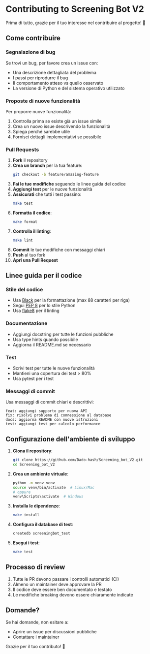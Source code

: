 # Contributing to Screening Bot V2

Prima di tutto, grazie per il tuo interesse nel contribuire al progetto! 🎉

## Come contribuire

### Segnalazione di bug

Se trovi un bug, per favore crea un issue con:
- Una descrizione dettagliata del problema
- I passi per riprodurre il bug
- Il comportamento atteso vs quello osservato
- La versione di Python e del sistema operativo utilizzato

### Proposte di nuove funzionalità

Per proporre nuove funzionalità:
1. Controlla prima se esiste già un issue simile
2. Crea un nuovo issue descrivendo la funzionalità
3. Spiega perché sarebbe utile
4. Fornisci dettagli implementativi se possibile

### Pull Requests

1. **Fork** il repository
2. **Crea un branch** per la tua feature:
   ```bash
   git checkout -b feature/amazing-feature
   ```
3. **Fai le tue modifiche** seguendo le linee guida del codice
4. **Aggiungi test** per le nuove funzionalità
5. **Assicurati** che tutti i test passino:
   ```bash
   make test
   ```
6. **Formatta il codice**:
   ```bash
   make format
   ```
7. **Controlla il linting**:
   ```bash
   make lint
   ```
8. **Commit** le tue modifiche con messaggi chiari
9. **Push** al tuo fork
10. **Apri una Pull Request**

## Linee guida per il codice

### Stile del codice
- Usa [Black](https://black.readthedocs.io/) per la formattazione (max 88 caratteri per riga)
- Segui [PEP 8](https://pep8.org/) per lo stile Python
- Usa [flake8](https://flake8.pycqa.org/) per il linting

### Documentazione
- Aggiungi docstring per tutte le funzioni pubbliche
- Usa type hints quando possibile
- Aggiorna il README.md se necessario

### Test
- Scrivi test per tutte le nuove funzionalità
- Mantieni una copertura dei test > 80%
- Usa pytest per i test

### Messaggi di commit
Usa messaggi di commit chiari e descrittivi:
```
feat: aggiungi supporto per nuova API
fix: risolvi problema di connessione al database
docs: aggiorna README con nuove istruzioni
test: aggiungi test per calcolo performance
```

## Configurazione dell'ambiente di sviluppo

1. **Clona il repository**:
   ```bash
   git clone https://github.com/Dado-hash/Screening_bot_V2.git
   cd Screening_bot_V2
   ```

2. **Crea un ambiente virtuale**:
   ```bash
   python -m venv venv
   source venv/bin/activate  # Linux/Mac
   # oppure
   venv\Scripts\activate  # Windows
   ```

3. **Installa le dipendenze**:
   ```bash
   make install
   ```

4. **Configura il database di test**:
   ```bash
   createdb screeningbot_test
   ```

5. **Esegui i test**:
   ```bash
   make test
   ```

## Processo di review

1. Tutte le PR devono passare i controlli automatici (CI)
2. Almeno un maintainer deve approvare la PR
3. Il codice deve essere ben documentato e testato
4. Le modifiche breaking devono essere chiaramente indicate

## Domande?

Se hai domande, non esitare a:
- Aprire un issue per discussioni pubbliche
- Contattare i maintainer

Grazie per il tuo contributo! 🚀
